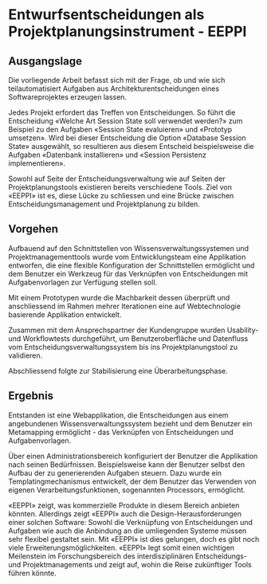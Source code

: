 Entwurfsentscheidungen als Projektplanungsinstrument - EEPPI
============================================================


Ausgangslage
------------

Die vorliegende Arbeit befasst sich mit der Frage,
ob und wie sich teilautomatisiert Aufgaben aus Architekturentscheidungen eines Softwareprojektes erzeugen lassen.

Jedes Projekt erfordert das Treffen von Entscheidungen.
So führt die Entscheidung «Welche Art Session State soll verwendet werden?» zum Beispiel zu den Aufgaben
«Session State evaluieren» und «Prototyp umsetzen».
Wird bei dieser Entscheidung die Option «Database Session State» ausgewählt,
so resultieren aus diesem Entscheid beispielsweise die Aufgaben «Datenbank installieren» und
«Session Persistenz implementieren».

Sowohl auf Seite der Entscheidungsverwaltung wie auf Seiten der Projektplanungstools existieren bereits verschiedene Tools.
Ziel von «EEPPI» ist es, diese Lücke zu schliessen und eine Brücke zwischen Entscheidungsmanagement und Projektplanung zu bilden.


Vorgehen
--------

Aufbauend auf den Schnittstellen von Wissensverwaltungssystemen und Projektmanagementtools wurde vom Entwicklungsteam eine Applikation entworfen,
die eine flexible Konfiguration der Schnittstellen ermöglicht
und dem Benutzer ein Werkzeug für das Verknüpfen von Entscheidungen mit Aufgabenvorlagen zur Verfügung stellen soll.

Mit einem Prototypen wurde die Machbarkeit dessen überprüft
und anschliessend im Rahmen mehrer Iterationen eine auf Webtechnologie basierende Applikation entwickelt.

Zusammen mit dem Ansprechspartner der Kundengruppe wurden Usability- und Workflowtests durchgeführt, um Benutzeroberfläche
und Datenfluss vom Entscheidungsverwaltungssystem bis ins Projektplanungstool zu validieren.

Abschliessend folgte zur Stabilisierung eine Überarbeitungsphase.


Ergebnis
--------

Entstanden ist eine Webapplikation, die Entscheidungen aus einem angebundenen Wissensverwaltungssystem bezieht
und dem Benutzer ein Metamapping ermöglicht - das Verknüpfen von Entscheidungen und Aufgabenvorlagen.

Über einen  Administrationsbereich konfiguriert der Benutzer die Applikation nach seinen Bedürfnissen.
Beispielsweise kann der Benutzer selbst den Aufbau der zu generierenden Aufgaben steuern. Dazu wurde ein Templatingmechanismus entwickelt,
der dem Benutzer das Verwenden von eigenen Verarbeitungsfunktionen, sogenannten Processors, ermöglicht.

«EEPPI» zeigt, was kommerzielle Produkte in diesem Bereich anbieten könnten.
Allerdings zeigt «EEPPI» auch die Design-Herausforderungen einer solchen Software:
Sowohl die Verknüpfung von Entscheidungen und Aufgaben wie auch die Anbindung an die umliegenden Systeme müssen sehr flexibel gestaltet sein.
Mit «EEPPI» ist dies gelungen, doch es gibt noch viele Erweiterungsmöglichkeiten.
«EEPPI» legt somit einen wichtigen Meilenstein im Forschungsbereich des interdisziplinären Entscheidungs- und Projektmanagements und
zeigt auf, wohin die Reise zukünftiger Tools führen könnte.

